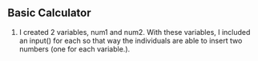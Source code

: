 ## Basic Calculator ##

1. I created 2 variables, num1 and num2. With these variables, I included an input() for each so that way the individuals are able to insert two numbers (one for each variable.).